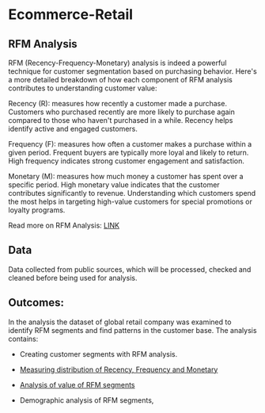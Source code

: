 # Ecommerce-Retail
## RFM Analysis 
RFM (Recency-Frequency-Monetary) analysis is indeed a powerful technique for customer segmentation based on purchasing behavior. Here's a more detailed breakdown of how each component of RFM analysis contributes to understanding customer value:

Recency (R): measures how recently a customer made a purchase. Customers who purchased recently are more likely to purchase again compared to those who haven't purchased in a while. Recency helps identify active and engaged customers.

Frequency (F): measures how often a customer makes a purchase within a given period. Frequent buyers are typically more loyal and likely to return. High frequency indicates strong customer engagement and satisfaction.

Monetary (M): measures how much money a customer has spent over a specific period. High monetary value indicates that the customer contributes significantly to revenue. Understanding which customers spend the most helps in targeting high-value customers for special promotions or loyalty programs.

Read more on RFM Analysis: [LINK](https://www.investopedia.com/terms/r/rfm-recency-frequency-monetary-value.asp)
## Data 
Data collected from public sources, which will be processed, checked and cleaned before being used for analysis.

## Outcomes: 
In the analysis the dataset of global retail company was examined to identify RFM segments and find patterns in the customer base. The analysis contains:

* Creating customer segments with RFM analysis.

* [Measuring distribution of Recency, Frequency and Monetary](https://github.com/thinlh07/Ecommerce-Retail/blob/main/Distribution.png)

* [Analysis of value of RFM segments](https://github.com/thinlh07/Ecommerce-Retail/blob/main/RFM%20Segments.png)

* Demographic analysis of RFM segments,


